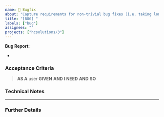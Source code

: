 ```yaml
---
name: 🐞 Bugfix
about: "Capture requirements for non-trivial bug fixes (i.e. taking longer than the 1-hour timebox)"
title: "[BUG] "
labels: ["bug"]
assignees: ""
projects: ["hcsolutions/3"]
---
```


**Bug Report:**
  - <!-- Discussion Link -->

<!-- A clear and concise description of what the problem is. -->

### Acceptance Criteria

<!-- DELETE UNREQUIRED CLAUSES -->

> **AS A** user
> **GIVEN**
> **AND**
> **I NEED**
> **AND**
> **SO**

### Technical Notes

---

### Further Details

<!--
- [HoneyBadger report]()
- [FreshDesk ticket]()

Screenshots?
-->
